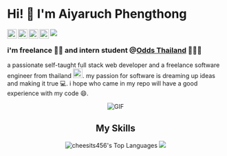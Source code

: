 # Hi! 👋 I'm Aiyaruch Phengthong 

<a href="https://www.instagram.com/aiyaruch"><img align="left" alt="Aiyaruch's Instagram" width="22px" src="https://raw.githubusercontent.com/hussainweb/hussainweb/main/icons/instagram.png" /></a>
<a href="#"><img align="left" alt="Aiyaruch's Discord" width="22px" src="https://raw.githubusercontent.com/peterthehan/peterthehan/master/assets/discord.svg" /></a>
<a href="#"><img align="left" alt="Aiyaruch's Twitter" width="22px" src="https://raw.githubusercontent.com/peterthehan/peterthehan/master/assets/twitter.svg" /></a>
<a href="https://web.facebook.com/AiyaruchAi/"><img align="left" alt="Aiyaruch's Facebook" width="22px" src="https://cdn.icon-icons.com/icons2/2108/PNG/512/facebook_icon_130940.png" /></a>
<img src="https://visitor-badge.glitch.me/badge?page_id=aiyaruch1320.aiyaruch1320" />

### i'm freelance 👦🏽 and intern student @<a href="https://www.facebook.com/Odde.Thailand">Odds Thailand</a>  🧑🏽‍💻
a passionate self-taught full stack web developer and a freelance software engineer from thailand <img src="https://user-images.githubusercontent.com/85955008/180252313-392767ea-055d-45ec-be2d-93439fba0cc5.png" width="22px" height="22px" />. my passion for software is dreaming up ideas and making it true 💻. i hope who came in my repo will have a good experience with my code 😄.

<div  align="center"><img alt="GIF" src="https://github.com/abhisheknaiidu/abhisheknaiidu/blob/master/code.gif?raw=true"/></div>

<h2 align="center">My Skills</h2>
<div align="center">
  <img src="https://cheesits456-readme-stats.vercel.app/api/top-langs?username=aiyaruch1320&layout=compact&card_width=275&hide=c,meson,makefile,python,m4" alt="cheesits456's Top Languages">     
  <img src="https://github-readme-stats.vercel.app/api?username=aiyaruch1320&show_icons=true&theme=radical" />
</div>

